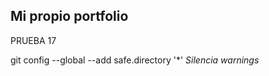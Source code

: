 ## Mi propio portfolio

PRUEBA 17

git config --global --add safe.directory '*'  _Silencia warnings_
